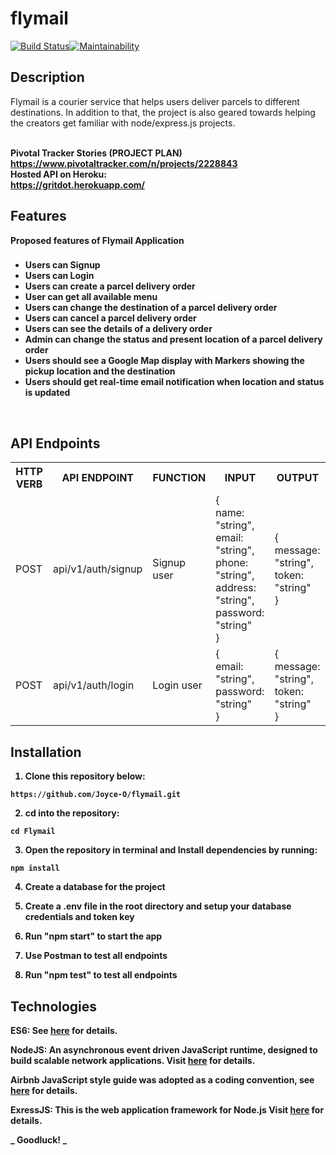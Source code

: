 # flymail

[![Build Status](https://travis-ci.com/gridot/flymail.svg?branch=develop)](https://travis-ci.com/gridot/flymail)[![Maintainability](https://api.codeclimate.com/v1/badges/c7b57cf2efe22ce3bf08/maintainability)](https://codeclimate.com/github/gridot/flymail/maintainability)

## Description
Flymail is a courier service that helps users deliver parcels to different destinations. In addition to that, the project is also geared
towards helping the creators get familiar with node/express.js projects.

<br/><b>Pivotal Tracker Stories (PROJECT PLAN)</br> https://www.pivotaltracker.com/n/projects/2228843
<br/><b>Hosted API on Heroku: </br> https://gritdot.herokuapp.com/


## Features
Proposed features of Flymail Application

###
- Users can Signup <br>
- Users can Login <br>
- Users can create a parcel delivery order<br>
- User can get all available menu <br>
- Users can change the destination of a parcel delivery order<br>
- Users can cancel a parcel delivery order <br>
- Users can see the details of a delivery order<br/>
- Admin can change the status and present location of a parcel delivery order<br>
- Users should see a Google Map display with Markers showing the pickup location and the destination <br>
- Users should get real-time email notification when location and status is updated<br/>

<br/>

## API Endpoints

<table>

<tr><th>HTTP VERB</th><th>API ENDPOINT</th><th>FUNCTION</th><th>INPUT</th><th>OUTPUT</th></tr>

<tr>
<td>POST</td> <td>api/v1/auth/signup</td>  <td>Signup user</td>
<td>
{<br> name: "string",<br>email: "string",<br>phone: "string",<br> address: "string",<br>password: "string"<br>}
</td>
<td>
{<br> message: "string",<br>token: "string"<br>}
</td>
</tr>

<tr>
<td>POST</td> <td>api/v1/auth/login</td>  <td>Login user</td>
<td>
{<br> email: "string",<br>password: "string"<br>}
</td>
<td>
{<br> message: "string",<br>token: "string"<br>}
</td>
</tr>
</table>

## Installation
1. Clone this repository below:
```
https://github.com/Joyce-O/flymail.git
```
2. cd into the repository:
```
cd Flymail
```
3. Open the repository in terminal and Install dependencies by running:
```
npm install
```
4. Create a database for the project

5. Create a .env file in the root directory and setup your database credentials and token key

6. Run "npm start" to start the app

7. Use Postman to test all endpoints

8. Run "npm test" to test all endpoints


## Technologies

ES6: See [here](https://en.wikipedia.org/wiki/ECMAScript) for details.

NodeJS: An asynchronous event driven JavaScript runtime, designed to build scalable network applications. Visit [here](https://nodejs.org/en/) for details.

Airbnb JavaScript style guide was adopted as a coding convention, see [here](https://github.com/airbnb/javascript) for details.

ExressJS: This is the web application framework for Node.js Visit [here](https://expressjs.com) for details.

**_ Goodluck! _**